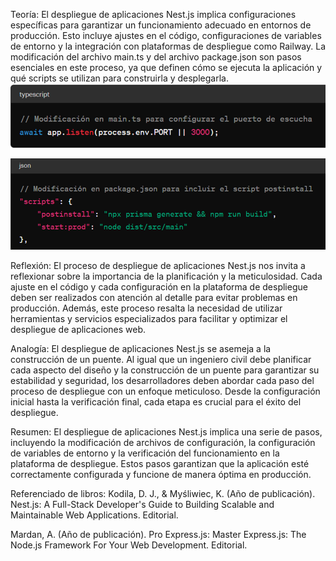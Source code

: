 Teoría:
El despliegue de aplicaciones Nest.js implica configuraciones específicas para garantizar un funcionamiento adecuado en entornos de producción. Esto incluye ajustes en el código, configuraciones de variables de entorno y la integración con plataformas de despliegue como Railway. La modificación del archivo main.ts y del archivo package.json son pasos esenciales en este proceso, ya que definen cómo se ejecuta la aplicación y qué scripts se utilizan para construirla y desplegarla.
![alt text](image.png)

![alt text](image-1.png)


Reflexión:
El proceso de despliegue de aplicaciones Nest.js nos invita a reflexionar sobre la importancia de la planificación y la meticulosidad. Cada ajuste en el código y cada configuración en la plataforma de despliegue deben ser realizados con atención al detalle para evitar problemas en producción. Además, este proceso resalta la necesidad de utilizar herramientas y servicios especializados para facilitar y optimizar el despliegue de aplicaciones web.

Analogía:
El despliegue de aplicaciones Nest.js se asemeja a la construcción de un puente. Al igual que un ingeniero civil debe planificar cada aspecto del diseño y la construcción de un puente para garantizar su estabilidad y seguridad, los desarrolladores deben abordar cada paso del proceso de despliegue con un enfoque meticuloso. Desde la configuración inicial hasta la verificación final, cada etapa es crucial para el éxito del despliegue.

Resumen:
El despliegue de aplicaciones Nest.js implica una serie de pasos, incluyendo la modificación de archivos de configuración, la configuración de variables de entorno y la verificación del funcionamiento en la plataforma de despliegue. Estos pasos garantizan que la aplicación esté correctamente configurada y funcione de manera óptima en producción.

Referenciado de libros:
Kodila, D. J., & Myśliwiec, K. (Año de publicación). Nest.js: A Full-Stack Developer's Guide to Building Scalable and Maintainable Web Applications. Editorial.

Mardan, A. (Año de publicación). Pro Express.js: Master Express.js: The Node.js Framework For Your Web Development. Editorial.

